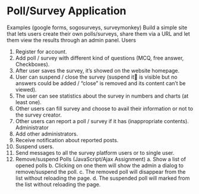 # Poll/Survey Application
Examples (google forms, sogosurveys, surveymonkey)
Build a simple site that lets users create their own polls/surveys, share them via a URL and
let them view the results through an admin panel.
Users
1. Register for account.
2. Add poll / survey with different kind of questions (MCQ, free answer, Checkboxes).
3. After user saves the survey, it’s showed on the website homepage.
4. User can suspend / close the survey (suspend it is visible but no answers could be
added / “close” is removed and its content can’t be viewed).
5. The user can see statistics about the survey in numbers and charts (at least one).
6. Other users can fill survey and choose to avail their information or not to the survey
creator.
7. Other users can report a poll / survey if it has (inappropriate contents).
Administrator
1. Add other administrators.
2. Receive notification about reported posts.
3. Suspend users.
4. Send messages to all the survey platform users or to single user.
5. Remove/suspend Polls (JavaScript/Ajax Assignment)
a. Show a list of opened polls
b. Clicking on one them will show the admin a dialog to remove/suspend the
poll.
c. The removed poll will disappear from the list without reloading the page.
d. The suspended poll will marked from the list without reloading the page.